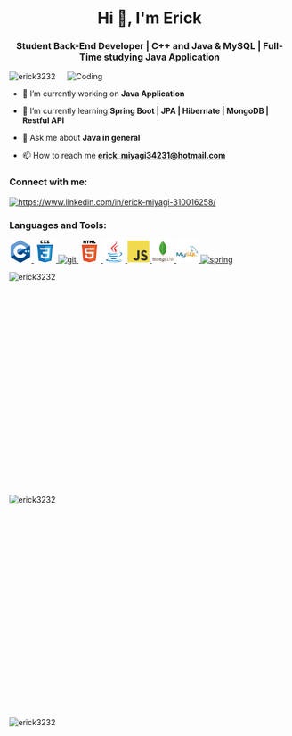<h1 align="center">Hi 👋, I'm Erick</h1>
<h3 align="center">Student Back-End Developer | C++ and Java & MySQL | Full-Time studying Java Application</h3>
<img align="right" alt="Coding" width="400" src="https://media1.giphy.com/media/v1.Y2lkPTc5MGI3NjExOGI4NDY5ZWIxZDQ4ZDQ4OGViNmVlOWRiZWU2YTdiNWNkY2I4ODI3NCZjdD1n/qgQUggAC3Pfv687qPC/giphy.gif"
<p align="left"> <img src="https://komarev.com/ghpvc/?username=erick3232&label=Profile%20views&color=0e75b6&style=flat" alt="erick3232" /> </p>

- 🔭 I’m currently working on **Java Application**

- 🌱 I’m currently learning **Spring Boot | JPA | Hibernate | MongoDB | Restful API**

- 💬 Ask me about **Java in general**

- 📫 How to reach me **erick_miyagi34231@hotmail.com**

<h3 align="left">Connect with me:</h3>
<p align="left">
<a href="https://www.linkedin.com/in/erick-miyagi-310016258/" target="blank"><img align="center" src="https://raw.githubusercontent.com/rahuldkjain/github-profile-readme-generator/master/src/images/icons/Social/linked-in-alt.svg" alt="https://www.linkedin.com/in/erick-miyagi-310016258/" height="30" width="40" /></a>
</p>

<h3 align="left">Languages and Tools:</h3>
<p align="left"> <a href="https://www.w3schools.com/cpp/" target="_blank" rel="noreferrer"> <img src="https://raw.githubusercontent.com/devicons/devicon/master/icons/cplusplus/cplusplus-original.svg" alt="cplusplus" width="40" height="40"/> </a> <a href="https://www.w3schools.com/css/" target="_blank" rel="noreferrer"> <img src="https://raw.githubusercontent.com/devicons/devicon/master/icons/css3/css3-original-wordmark.svg" alt="css3" width="40" height="40"/> </a> <a href="https://git-scm.com/" target="_blank" rel="noreferrer"> <img src="https://www.vectorlogo.zone/logos/git-scm/git-scm-icon.svg" alt="git" width="40" height="40"/> </a> <a href="https://www.w3.org/html/" target="_blank" rel="noreferrer"> <img src="https://raw.githubusercontent.com/devicons/devicon/master/icons/html5/html5-original-wordmark.svg" alt="html5" width="40" height="40"/> </a> <a href="https://www.java.com" target="_blank" rel="noreferrer"> <img src="https://raw.githubusercontent.com/devicons/devicon/master/icons/java/java-original.svg" alt="java" width="40" height="40"/> </a> <a href="https://developer.mozilla.org/en-US/docs/Web/JavaScript" target="_blank" rel="noreferrer"> <img src="https://raw.githubusercontent.com/devicons/devicon/master/icons/javascript/javascript-original.svg" alt="javascript" width="40" height="40"/> </a> <a href="https://www.mongodb.com/" target="_blank" rel="noreferrer"> <img src="https://raw.githubusercontent.com/devicons/devicon/master/icons/mongodb/mongodb-original-wordmark.svg" alt="mongodb" width="40" height="40"/> </a> <a href="https://www.mysql.com/" target="_blank" rel="noreferrer"> <img src="https://raw.githubusercontent.com/devicons/devicon/master/icons/mysql/mysql-original-wordmark.svg" alt="mysql" width="40" height="40"/> </a> <a href="https://spring.io/" target="_blank" rel="noreferrer"> <img src="https://www.vectorlogo.zone/logos/springio/springio-icon.svg" alt="spring" width="40" height="40"/> </a> </p>

<p><img align="left" src="https://github-readme-stats.vercel.app/api/top-langs?username=erick3232&show_icons=true&locale=en&layout=compact" alt="erick3232" width="400" height="400"/></p>

<p><img align="left" src="https://github-readme-stats.vercel.app/api?username=erick3232&show_icons=true&locale=en" alt="erick3232" width="400" height="400"/></p>

<p><img align="left" src="https://github-readme-streak-stats.herokuapp.com/?user=erick3232&" alt="erick3232"  width="400" height="400"/></p>

